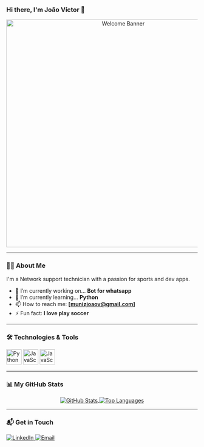 ### Hi there, I'm João Víctor 👋

<p align="center">
  <img src="https://example.com/banner.gif" alt="Welcome Banner" width="600"/>
</p>

---

### 👨‍💻 About Me

<p align="left">
  I'm a Network support technician with a passion for sports and dev apps.
</p>

* 🔭 I’m currently working on... **Bot for whatsapp**
* 🌱 I’m currently learning... **Python**
* 📫 How to reach me: **[munizjoaov@gmail.com]**
* ⚡ Fun fact: **I love play soccer**

---

### 🛠️ Technologies & Tools

<p align="left">
  <img src="https://cdn.jsdelivr.net/gh/devicons/devicon/icons/python/python-original.svg" alt="Python" width="40" height="40"/>
  <img src="https://cdn.jsdelivr.net/gh/devicons/devicon/icons/javascript/javascript-original.svg" alt="JavaScript" width="40" height="40"/>
  <img src="https://cdn.jsdelivr.net/gh/devicons/devicon@latest/icons/java/java-original.svg" alt="JavaScript" width="40" height="40"/>
          
  
</p>

---

### 📊 My GitHub Stats

<p align="center">
  <a href="https://github.com/anuragazra/github-readme-stats">
    <img align="center" src="https://github-readme-stats.vercel.app/api?username=Muniz2504&show_icons=true&theme=dracula&include_all_commits=true&count_private=true" alt="GitHub Stats"/>
  </a>
  <a href="https://github.com/anuragazra/github-readme-stats">
    <img align="center" src="https://github-readme-stats.vercel.app/api/top-langs/?username=Muniz2504&layout=compact&theme=dracula" alt="Top Languages"/>
  </a>
</p>

---

### 📬 Get in Touch

<p align="left">
  <a href="https://linkedin.com/in/[[YOUR_LINKEDIN](https://www.linkedin.com/in/joão-victor-muniz-da-silva-904a37263)]" target="_blank">
    <img src="https://img.shields.io/badge/LinkedIn-0077B5?style=for-the-badge&logo=linkedin&logoColor=white" alt="LinkedIn"/>
  </a>
  <a href="mailto:[Munizjoaov@gmail.com]" target="_blank">
    <img src="https://img.shields.io/badge/Email-D14836?style=for-the-badge&logo=gmail&logoColor=white" alt="Email"/>
  </a>
</p>
